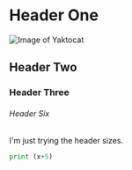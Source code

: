 # Header One
![Image of Yaktocat](https://octodex.github.com/images/yaktocat.png)

## Header Two

### Header Three

###### Header Six

I'm just trying the header sizes.

``` python
print (x+5)
```
